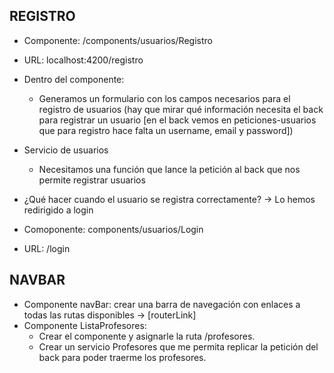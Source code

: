 ## REGISTRO

- Componente: /components/usuarios/Registro
- URL: localhost:4200/registro

- Dentro del componente:
  - Generamos un formulario con los campos necesarios para el registro de usuarios (hay que mirar qué información necesita el back para registrar un usuario [en el back vemos en peticiones-usuarios que para registro hace falta un username, email y password])

- Servicio de usuarios
  - Necesitamos una función que lance la petición al back que nos permite registrar usuarios

- ¿Qué hacer cuando el usuario se registra correctamente? -> Lo hemos redirigido a login

- Comoponente: components/usuarios/Login
- URL: /login


## NAVBAR

  - Componente navBar: crear una barra de navegación con enlaces a todas las rutas disponibles -> [routerLink]
  - Componente ListaProfesores:
    - Crear el componente y asignarle la ruta /profesores.
    - Crear un servicio Profesores que me permita replicar la petición del back para poder traerme los profesores.